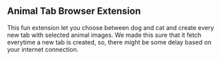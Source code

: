 ## Animal Tab Browser Extension

This fun extension let you choose between dog and cat and create every new tab with selected animal images.
We made this sure that it fetch everytime a new tab is created, so, there might be some delay based on your internet connection.
